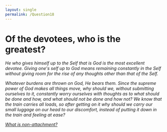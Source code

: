 ```yaml
---
layout: single
permalink: /Question18
---
```

# Of the devotees, who is the greatest?

_He who gives himself up to the Self that is God is the most excellent devotee. Giving one's self up to God means remaining constantly in the Self without giving room for the rise of any thoughts other than that of the Self._

_Whatever burdens are thrown on God, He bears them. Since the supreme power of God makes all things move, why should we, without submitting ourselves to it, constantly worry ourselves with thoughts as to what should be done and how, and what should not be done and how not? We know that the train carries all loads, so after getting on it why should we carry our small luggage on our head to our discomfort, instead of putting it down in the train and feeling at ease?_

[_What is non-attachment?_](/Question19)
